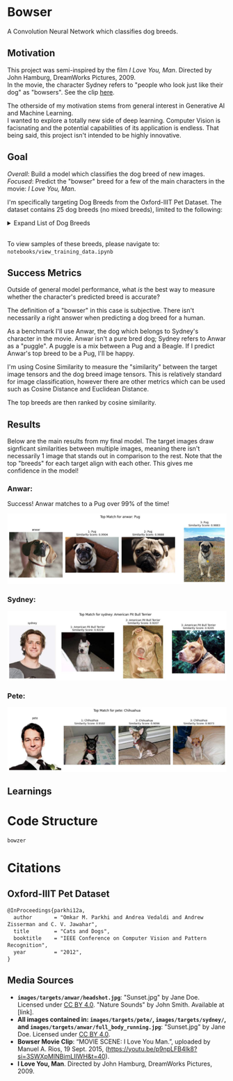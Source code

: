 # Bowser
A Convolution Neural Network which classifies dog breeds.

## Motivation
This project was semi-inspired by the film *I Love You, Man*. Directed by John Hamburg, DreamWorks Pictures, 2009. <br/>
In the movie, the character Sydney refers to "people who look just like their dog" as "bowsers". See the clip [here](https://youtu.be/p9npLFB4lk8?si=3SWXpMINBimLIIWH&t=40).<br/>

The otherside of my motivation stems from general interest in Generative AI and Machine Learning.<br/>
I wanted to explore a totally new side of deep learning. Computer Vision is facisnating and the potential capabilities of its application is endless. That being said, this project isn't intended to be highly innovative. 

## Goal
*Overall*: Build a model which classifies the dog breed of new images.<br/>
*Focused*: Predict the "bowser" breed for a few of the main characters in the movie: *I Love You, Man*.

I'm specifically targeting Dog Breeds from the Oxford-IIIT Pet Dataset. The dataset contains 25 dog breeds (no mixed breeds), limited to the following:
<details>
<summary> Expand List of Dog Breeds</summary>

- 'American Bulldog'
- 'American Pit Bull Terrier'
- 'Basset Hound'
- 'Beagle'
- 'Boxer'
- 'Chihuahua'
- 'English Cocker Spaniel'
- 'English Setter'
- 'German Shorthaired'
- 'Great Pyrenees'
- 'Havanese'
- 'Japanese Chin'
- 'Keeshond'
- 'Leonberger'
- 'Miniature Pinscher'
- 'Newfoundland'
- 'Pomeranian'
- 'Pug'
- 'Saint Bernard'
- 'Samoyed'
- 'Scottish Terrier'
- 'Shiba Inu'
- 'Staffordshire Bull Terrier'
- 'Wheaten Terrier'
- 'Yorkshire Terrier'
</details>
<br/>

To view samples of these breeds, please navigate to: ```notebooks/view_training_data.ipynb```

## Success Metrics
Outside of general model performance, what *is* the best way to measure whether the character's predicted breed is accurate? 

The definition of a "bowser" in this case is subjective. There isn't necessarily a right answer when predicting a dog breed for a human.

As a benchmark I'll use Anwar, the dog which belongs to Sydney's character in the movie. Anwar isn't a pure bred dog; Sydney refers to Anwar as a "puggle". A puggle is a mix between a Pug and a Beagle. If I predict Anwar's top breed to be a Pug, I'll be happy.

I'm using Cosine Similarity to measure the "similarity" between the target image tensors and the dog breed image tensors. This is relatively standard for image classification, however there are other metrics which can be used such as Cosine Distance and Euclidean Distance.

The top breeds are then ranked by cosine similarity.

## Results
Below are the main results from my final model. The target images draw signficant similarities between multiple images, meaning there isn't necessarily 1 image that stands out in comparison to the rest. Note that the top "breeds" for each target align with each other. This gives me confidence in the model!

### Anwar:
Success! Anwar matches to a Pug over 99% of the time! <br/>

![Anwar Headshot](images/predictions/anwar/headshot_top_3_breeds_153713_model.jpg)


### Sydney:

![Sydney Headshot](images/predictions/sydney/headshot_alt_top_3_breeds_153713_model.jpg)


### Pete:
![Pete Headshot](images/predictions/pete/headshot_alt_top_3_breeds_153713_model.jpg)


## Learnings


# Code Structure
```
bowzer
```

# Citations

## Oxford-IIIT Pet Dataset
```
@InProceedings{parkhi12a,
  author       = "Omkar M. Parkhi and Andrea Vedaldi and Andrew Zisserman and C. V. Jawahar",
  title        = "Cats and Dogs",
  booktitle    = "IEEE Conference on Computer Vision and Pattern Recognition",
  year         = "2012",
}
```

## Media Sources
- **`images/targets/anwar/headshot.jpg`**: "Sunset.jpg" by Jane Doe. Licensed under [CC BY 4.0](https://creativecommons.org/licenses/by/4.0/).
 "Nature Sounds" by John Smith. Available at [link].
- **All images contained in: `images/targets/pete/`, `images/targets/sydney/`, and `images/targets/anwar/full_body_running.jpg`**: "Sunset.jpg" by Jane Doe. Licensed under [CC BY 4.0](https://creativecommons.org/licenses/by/4.0/).
- **Bowser Movie Clip**: “MOVIE SCENE: I Love You Man.”, uploaded by Manuel A. Rios, 19 Sept. 2015, (https://youtu.be/p9npLFB4lk8?si=3SWXpMINBimLIIWH&t=40).
- **I Love You, Man**. Directed by John Hamburg, DreamWorks Pictures, 2009.
